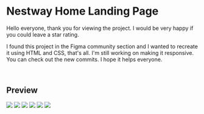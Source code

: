 # Nestway Home Landing Page

Hello everyone, thank you for viewing the project. I would be very happy if you could leave a star rating.

I found this project in the Figma community section and I wanted to recreate it using HTML and CSS, that's all. I'm still working on making it responsive. You can check out the new commits. I hope it helps everyone. 

<br>

## Preview

<img src="https://cdn.discordapp.com/attachments/1141057168628514907/1155215763607654501/Screenshot_2023-09-23_at_21.53.57.png"/>
<img src="https://cdn.discordapp.com/attachments/1141057168628514907/1155215781823529020/Screenshot_2023-09-23_at_21.54.06.png"/>
<img src="https://cdn.discordapp.com/attachments/1141057168628514907/1155215808495112362/Screenshot_2023-09-23_at_21.54.16.png"/>
<img src="https://cdn.discordapp.com/attachments/1141057168628514907/1155215862056374282/Screenshot_2023-09-23_at_21.54.24.png"/>
<img src="https://cdn.discordapp.com/attachments/1141057168628514907/1155215874479886367/Screenshot_2023-09-23_at_21.54.37.png"/>
<img src="https://cdn.discordapp.com/attachments/1141057168628514907/1155215885024362680/Screenshot_2023-09-23_at_21.54.43.png"/>
